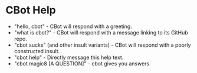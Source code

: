 CBot Help
=========
- "hello, cbot" - CBot will respond with a greeting.
- "what is cbot?" - CBot will respond with a message linking to its GitHub repo.
- "cbot sucks" (and other insult variants) - CBot will respond with a poorly
  constructed insult.
- "cbot help" - Directly message this help text.
- "cbot magic8 [A QUESTION]" - cbot gives you answers
